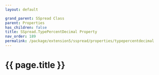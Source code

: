 ```yaml
---
layout: default

grand_parent: SSpread Class
parent: Properties
has_children: false
title: SSpread.TypePercentDecimal Property
nav_order: 189
permalink: /package/extension5/sspread/properties/typepercentdecimal
---
```

# {{ page.title }}